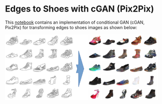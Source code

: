 # Edges to Shoes with cGAN (Pix2Pix)

This [notebook](https://github.com/nslyubaykin/cgan_for_edges_to_shoes/blob/master/GAN_eth.ipynb) contains an implementation of conditional GAN  (cGAN, Pix2Pix) for transforming edges to shoes images as shown below:

![Main Examples](https://github.com/nslyubaykin/cgan_for_edges_to_shoes/blob/master/images/main.png)
